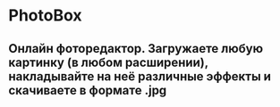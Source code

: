 # PhotoBox
## Онлайн фоторедактор. Загружаете любую картинку (в любом расширении), накладывайте на неё различные эффекты и скачиваете в формате .jpg
